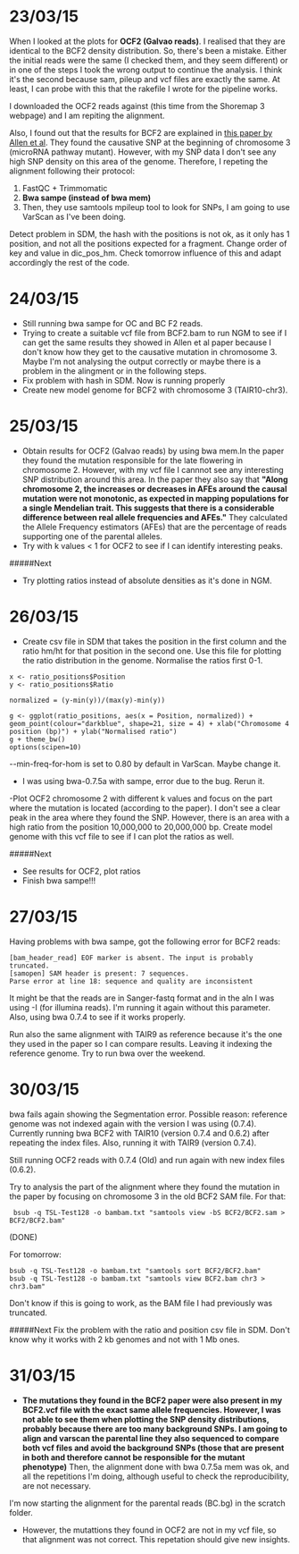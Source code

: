 23/03/15
===

When I looked at the plots for **OCF2 (Galvao reads)**. I realised that they are identical to the BCF2 density distribution. So, there's been a mistake. Either the initial reads were the same (I checked them, and they seem different) or in one of the steps I took the wrong output to continue the analysis. I think it's the second because sam, pileup and vcf files are exactly the same. At least, I can probe with this that the rakefile I wrote for the pipeline works. 

I downloaded the OCF2 reads against (this time from the Shoremap 3 webpage) and I am repiting the alignment. 

Also, I found out that the results for BCF2 are explained in [this paper by Allen et al](http://www.ncbi.nlm.nih.gov/pmc/articles/PMC3772335/#SM3). They found the causative SNP at the beginning of chromosome 3  (microRNA pathway mutant). However, with my SNP data I don't see any high SNP density on this area of the genome. Therefore, I repeting the alignment following their protocol:

1. FastQC + Trimmomatic
2. **Bwa sampe (instead of bwa mem)**
3. Then, they use samtools mpileup tool to look for SNPs, I am going to use VarScan as I've been doing. 


Detect problem in SDM, the hash with the positions is not ok, as it only has 1 position, and not all the positions expected for a fragment. Change order of key and value in dic_pos_hm. Check tomorrow influence of this and adapt accordingly the rest of the code. 

24/03/15
===

- Still running bwa sampe for OC and BC F2 reads. 
- Trying to create a suitable vcf file from BCF2.bam to run NGM to see if I can get the same results they showed in Allen et al paper because I don't know how they get to the causative mutation in chromosome 3. Maybe I'm not analysing the output correctly or maybe there is a problem in the alingment or in the following steps.  
- Fix problem with hash in SDM. Now is running properly 
- Create new model genome for BCF2 with chromosome 3 (TAIR10-chr3). 


25/03/15
===
- Obtain results for OCF2 (Galvao reads) by using bwa mem.In the paper they found the mutation responsible for the late flowering in chromosome 2. However, with my vcf file I cannnot see any interesting SNP distribution around this area. In the paper they also say that **"Along chromosome 2, the increases or decreases in AFEs around the causal mutation were not monotonic, as expected in mapping populations for a single Mendelian trait. This suggests that there is a considerable difference between real allele frequencies and AFEs."** They calculated the Allele Frequency estimators (AFEs) that are the percentage of reads supporting one of the parental alleles. 
- Try with k values < 1 for OCF2 to see if I can identify interesting peaks.

#####Next

- Try plotting ratios instead of absolute densities as it's done in NGM. 


26/03/15
===

- Create csv file in SDM that takes the position in the first column  and the ratio hm/ht for that position in the second one. Use this file for plotting the ratio distribution in the genome. Normalise the ratios first 0-1. 

```
x <- ratio_positions$Position
y <- ratio_positions$Ratio

normalized = (y-min(y))/(max(y)-min(y))

g <- ggplot(ratio_positions, aes(x = Position, normalized)) + geom_point(colour="darkblue", shape=21, size = 4) + xlab("Chromosome 4 position (bp)") + ylab("Normalised ratio")
g + theme_bw()
options(scipen=10)
```

--min-freq-for-hom is set to 0.80 by default in VarScan. Maybe change it. 

- I was using bwa-0.7.5a with sampe, error due to the bug. Rerun it. 

-Plot OCF2 chromosome 2 with different k values and focus on the part where the mutation is located (according to the paper). I don't see a clear peak in the area where they found the SNP. However, there is an area with a high ratio from the position 10,000,000 to 20,000,000 bp. Create model genome with this vcf file to see if I can plot the ratios as well. 

#####Next
- See results for OCF2, plot ratios
- Finish bwa sampe!!! 


27/03/15
===

Having problems with bwa sampe, got the following error for BCF2 reads: 

```
[bam_header_read] EOF marker is absent. The input is probably truncated.
[samopen] SAM header is present: 7 sequences.
Parse error at line 18: sequence and quality are inconsistent
```

It might be that the reads are in Sanger-fastq format and in the aln I was using -I (for illumina reads). I'm running it again without this parameter. Also, using bwa 0.7.4 to see if it works properly. 

Run also the same alignment with TAIR9 as reference because it's the one they used in the paper so I can compare results. Leaving it indexing the reference genome. Try to run bwa over the weekend. 

30/03/15
===

bwa fails again showing the Segmentation error. Possible reason: reference genome was not indexed again with the version I was using (0.7.4). Currently running bwa BCF2 with TAIR10 (version 0.7.4 and 0.6.2) after repeating the index files. Also, running it with TAIR9 (version 0.7.4).

Still running OCF2 reads with 0.7.4 (Old) and run again with new index files (0.6.2). 

Try to analysis the part of the alignment where they found the mutation in the paper by focusing on chromosome 3 in the old BCF2 SAM file. For that:

```
 bsub -q TSL-Test128 -o bambam.txt "samtools view -bS BCF2/BCF2.sam > BCF2/BCF2.bam" 
 ```
 (DONE)
 
 For tomorrow:
 
 ```
 bsub -q TSL-Test128 -o bambam.txt "samtools sort BCF2/BCF2.bam"
 bsub -q TSL-Test128 -o bambam.txt "samtools view BCF2.bam chr3 > chr3.bam"
  ```
 Don't know if this is going to work, as the BAM file I had previously was truncated. 
 
#####Next
Fix the problem with the ratio and position csv file in SDM. Don't know why it works with 2 kb genomes and not with 1 Mb ones. 
 
31/03/15
===
- **The mutations they found in the BCF2 paper were also present in my BCF2.vcf file with the exact same allele frequencies. However, I was not able to see them when plotting the SNP density distributions, probably because there are too many background SNPs. I am going to align and varscan the parental line they also sequenced to compare both vcf files and avoid the background SNPs (those that are present in both and therefore cannot be responsible for the mutant phenotype)** Then, the alignment done with bwa 0.7.5a mem was ok, and all the repetitions I'm doing, although useful to check the reproducibility, are not necessary. 

I'm now starting the alignment for the parental reads (BC.bg) in the scratch folder. 

- However, the mutattions they found in OCF2 are not in my vcf file, so that alignment was not correct. This repetation should give new insights. 